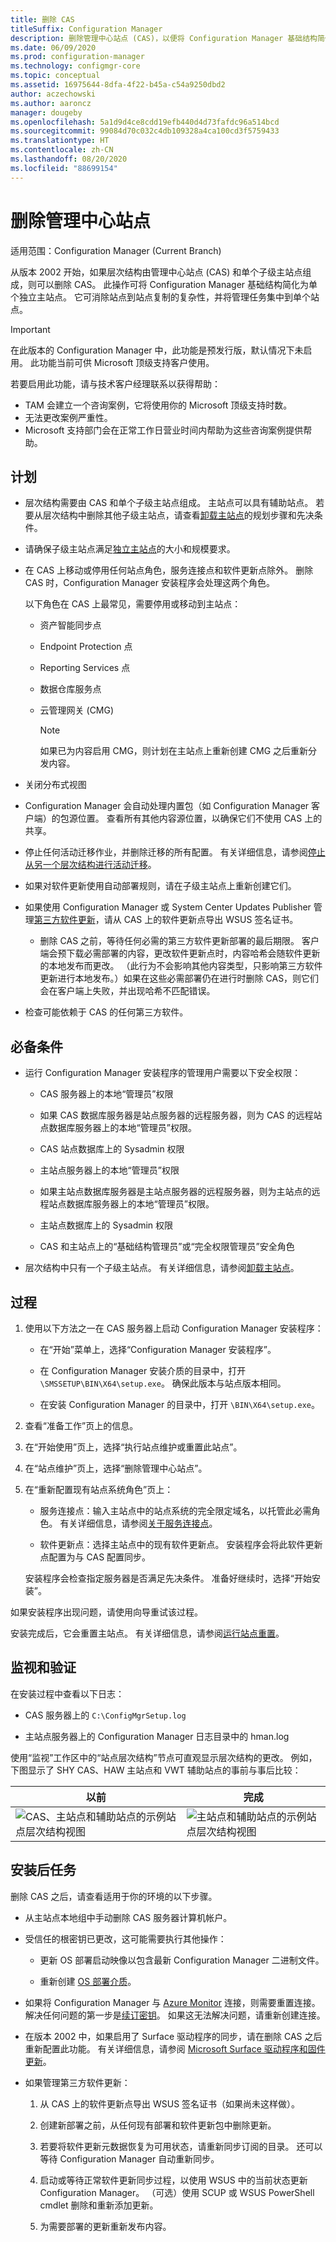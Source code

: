 ```yaml
---
title: 删除 CAS
titleSuffix: Configuration Manager
description: 删除管理中心站点 (CAS)，以便将 Configuration Manager 基础结构简化为单个独立主站点。
ms.date: 06/09/2020
ms.prod: configuration-manager
ms.technology: configmgr-core
ms.topic: conceptual
ms.assetid: 16975644-8dfa-4f22-b45a-c54a9250dbd2
author: aczechowski
ms.author: aaroncz
manager: dougeby
ms.openlocfilehash: 5a1d9d4ce8cdd19efb440d4d73fafdc96a514bcd
ms.sourcegitcommit: 99084d70c032c4db109328a4ca100cd3f5759433
ms.translationtype: HT
ms.contentlocale: zh-CN
ms.lasthandoff: 08/20/2020
ms.locfileid: "88699154"
---
```

# <a name="remove-the-central-administration-site"></a>删除管理中心站点

适用范围：Configuration Manager (Current Branch)

<!-- 3607277 -->

从版本 2002 开始，如果层次结构由管理中心站点 (CAS) 和单个子级主站点组成，则可以删除 CAS。 此操作可将 Configuration Manager 基础结构简化为单个独立主站点。 它可消除站点到站点复制的复杂性，并将管理任务集中到单个站点。

> [!IMPORTANT]
> 在此版本的 Configuration Manager 中，此功能是预发行版，默认情况下未启用。 此功能当前可供 Microsoft 顶级支持客户使用。
>
> 若要启用此功能，请与技术客户经理联系以获得帮助：
>
> - TAM 会建立一个咨询案例，它将使用你的 Microsoft 顶级支持时数。
> - 无法更改案例严重性。
> - Microsoft 支持部门会在正常工作日营业时间内帮助为这些咨询案例提供帮助。

## <a name="plan"></a>计划

- 层次结构需要由 CAS 和单个子级主站点组成。 主站点可以具有辅助站点。 若要从层次结构中删除其他子级主站点，请查看[卸载主站点](uninstall-sites-and-hierarchies.md#bkmk_primary)的规划步骤和先决条件。

- 请确保子级主站点满足[独立主站点](../../../plan-design/configs/size-and-scale-numbers.md#bkmk_pri)的大小和规模要求。

- 在 CAS 上移动或停用任何站点角色，服务连接点和软件更新点除外。 删除 CAS 时，Configuration Manager 安装程序会处理这两个角色。

  以下角色在 CAS 上最常见，需要停用或移动到主站点：

  - 资产智能同步点
  - Endpoint Protection 点
  - Reporting Services 点
  - 数据仓库服务点
  - 云管理网关 (CMG)

    > [!NOTE]
    > 如果已为内容启用 CMG，则计划在主站点上重新创建 CMG 之后重新分发内容。<!-- 6608659 -->

- 关闭分布式视图

- Configuration Manager 会自动处理内置包（如 Configuration Manager 客户端）的包源位置。 查看所有其他内容源位置，以确保它们不使用 CAS 上的共享。

- 停止任何活动迁移作业，并删除迁移的所有配置。 有关详细信息，请参阅[停止从另一个层次结构进行活动迁移](prerequisites-for-installing-sites.md#stop-active-migration-from-another-hierarchy)。

- 如果对软件更新使用自动部署规则，请在子级主站点上重新创建它们。

- 如果使用 Configuration Manager 或 System Center Updates Publisher 管理[第三方软件更新](../../../../sum/deploy-use/third-party-software-updates.md)，请从 CAS 上的软件更新点导出 WSUS 签名证书。

  - 删除 CAS 之前，等待任何必需的第三方软件更新部署的最后期限。 客户端会预下载必需部署的内容，更改软件更新点时，内容哈希会随软件更新的本地发布而更改。 （此行为不会影响其他内容类型，只影响第三方软件更新进行本地发布。）如果在这些必需部署仍在进行时删除 CAS，则它们会在客户端上失败，并出现哈希不匹配错误。

- 检查可能依赖于 CAS 的任何第三方软件。

## <a name="prerequisites"></a>必备条件

- 运行 Configuration Manager 安装程序的管理用户需要以下安全权限：

  - CAS 服务器上的本地“管理员”权限

  - 如果 CAS 数据库服务器是站点服务器的远程服务器，则为 CAS 的远程站点数据库服务器上的本地“管理员”权限。

  - CAS 站点数据库上的 Sysadmin 权限

  - 主站点服务器上的本地“管理员”权限

  - 如果主站点数据库服务器是主站点服务器的远程服务器，则为主站点的远程站点数据库服务器上的本地“管理员”权限。

  - 主站点数据库上的 Sysadmin 权限

  - CAS 和主站点上的“基础结构管理员”或“完全权限管理员”安全角色

- 层次结构中只有一个子级主站点。 有关详细信息，请参阅[卸载主站点](uninstall-sites-and-hierarchies.md#bkmk_primary)。

## <a name="process"></a>过程

1. 使用以下方法之一在 CAS 服务器上启动 Configuration Manager 安装程序：

    - 在“开始”菜单上，选择“Configuration Manager 安装程序”。

    - 在 Configuration Manager 安装介质的目录中，打开 `\SMSSETUP\BIN\X64\setup.exe`。 确保此版本与站点版本相同。

    - 在安装 Configuration Manager 的目录中，打开 `\BIN\X64\setup.exe`。

1. 查看“准备工作”页上的信息。

1. 在“开始使用”页上，选择“执行站点维护或重置此站点”。

1. 在“站点维护”页上，选择“删除管理中心站点”。 <!-- or is it still "delete"? -->

1. 在“重新配置现有站点系统角色”页上：

    - 服务连接点：输入主站点中的站点系统的完全限定域名，以托管此必需角色。 有关详细信息，请参阅[关于服务连接点](../configure/about-the-service-connection-point.md)。

    - 软件更新点：选择主站点中的现有软件更新点。 安装程序会将此软件更新点配置为与 CAS 配置同步。

    安装程序会检查指定服务器是否满足先决条件。 准备好继续时，选择“开始安装”。

如果安装程序出现问题，请使用向导重试该过程。

安装完成后，它会重置主站点。 有关详细信息，请参阅[运行站点重置](../../manage/modify-your-infrastructure.md#bkmk_reset)。

## <a name="monitor-and-verify"></a>监视和验证

在安装过程中查看以下日志：

- CAS 服务器上的 `C:\ConfigMgrSetup.log`

- 主站点服务器上的 Configuration Manager 日志目录中的 hman.log

使用“监视”工作区中的“站点层次结构”节点可直观显示层次结构的更改。 例如，下图显示了 SHY CAS、HAW 主站点和 VWT 辅助站点的事前与事后比较：

| 以前  | 完成   |
|---------|---------|
|![CAS、主站点和辅助站点的示例站点层次结构视图](media/3607277-cas-primary-secondary.png)|![主站点和辅助站点的示例站点层次结构视图](media/3607277-primary-secondary.png)|

## <a name="post-setup-tasks"></a>安装后任务

删除 CAS 之后，请查看适用于你的环境的以下步骤。

- 从主站点本地组中手动删除 CAS 服务器计算机帐户。

- 受信任的根密钥已更改，这可能需要执行其他操作：

  - 更新 OS 部署启动映像以包含最新 Configuration Manager 二进制文件。

  - 重新创建 [OS 部署介质](../../../../osd/deploy-use/create-task-sequence-media.md)。

- 如果将 Configuration Manager 与 [Azure Monitor](/azure/azure-monitor/platform/collect-sccm?context=/mem/configmgr/core/context/core-context) 连接，则需要重置连接。 解决任何问题的第一步是[续订密钥](../configure/azure-services-wizard.md#bkmk_renew)。 如果这无法解决问题，请重新创建连接。<!-- 5584635 -->

- 在版本 2002 中，如果启用了 Surface 驱动程序的同步，请在删除 CAS 之后重新配置此功能。 有关详细信息，请参阅 [Microsoft Surface 驱动程序和固件更新](../../../../sum/deploy-use/surface-drivers.md)。<!-- 5728727 -->

- 如果管理第三方软件更新：

  1. 从 CAS 上的软件更新点导出 WSUS 签名证书（如果尚未这样做）。

  1. 创建新部署之前，从任何现有部署和软件更新包中删除更新。

  1. 若要将软件更新元数据恢复为可用状态，请重新同步订阅的目录。 还可以等待 Configuration Manager 自动重新同步。

  1. 启动或等待正常软件更新同步过程，以使用 WSUS 中的当前状态更新 Configuration Manager。 （可选）使用 SCUP 或 WSUS PowerShell cmdlet 删除和重新添加更新。

  1. 为需要部署的更新重新发布内容。